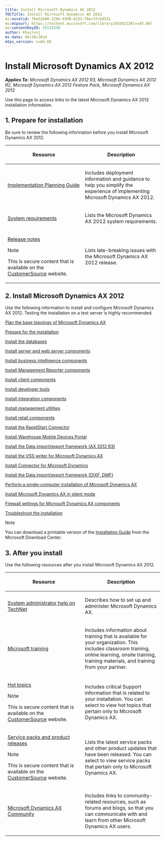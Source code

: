 ```yaml
---
title: Install Microsoft Dynamics AX 2012
TOCTitle: Install Microsoft Dynamics AX 2012
ms:assetid: fbe52b68-1294-4398-b233-f8ec37c6d531
ms:mtpsurl: https://technet.microsoft.com/library/Dd362138(v=AX.60)
ms:contentKeyID: 35133330
author: Khairunj
ms.date: 04/28/2014
mtps_version: v=AX.60
---
```


# Install Microsoft Dynamics AX 2012 


_**Applies To:** Microsoft Dynamics AX 2012 R3, Microsoft Dynamics AX 2012 R2, Microsoft Dynamics AX 2012 Feature Pack, Microsoft Dynamics AX 2012_

Use this page to access links to the latest Microsoft Dynamics AX 2012 installation information.

## 1\. Prepare for installation

Be sure to review the following information before you install Microsoft Dynamics AX 2012.

<table>
<colgroup>
<col style="width: 50%" />
<col style="width: 50%" />
</colgroup>
<thead>
<tr class="header">
<th><p>Resource</p></th>
<th><p>Description</p></th>
</tr>
</thead>
<tbody>
<tr class="odd">
<td><p><a href="https://go.microsoft.com/fwlink/?linkid=163797">Implementation Planning Guide</a></p></td>
<td><p>Includes deployment information and guidance to help you simplify the experience of implementing Microsoft Dynamics AX 2012.</p></td>
</tr>
<tr class="even">
<td><p><a href="https://go.microsoft.com/fwlink/?linkid=165377">System requirements</a></p></td>
<td><p>Lists the Microsoft Dynamics AX 2012 system requirements.</p></td>
</tr>
<tr class="odd">
<td><p><a href="https://go.microsoft.com/fwlink/?linkid=217931">Release notes</a></p>
<div class="alert">

> [!NOTE]
> <P>This is secure content that is available on the <A href="https://www.microsoft.com/en-us/dynamics/customersource.aspx">CustomerSource</A> website.</P>


</div></td>
<td><p>Lists late-breaking issues with the Microsoft Dynamics AX 2012 release.</p></td>
</tr>
</tbody>
</table>


## 2\. Install Microsoft Dynamics AX 2012

Use the following information to install and configure Microsoft Dynamics AX 2012. Testing the installation on a test server is highly recommended.

[Plan the base topology of Microsoft Dynamics AX](plan-the-base-topology-of-microsoft-dynamics-ax.md)

[Prepare for the installation](prepare-for-the-installation.md)

[Install the databases](install-the-databases.md)

[Install server and web server components](install-server-and-web-server-components.md)

[Install business intelligence components](install-business-intelligence-components.md)

[Install Management Reporter components](install-management-reporter-components.md)

[Install client components](install-client-components.md)

[Install developer tools](install-developer-tools.md)

[Install integration components](install-integration-components.md)

[Install management utilities](install-management-utilities.md)

[Install retail components](install-retail-components.md)

[Install the RapidStart Connector](install-the-rapidstart-connector.md)

[Install Warehouse Mobile Devices Portal](install-warehouse-mobile-devices-portal.md)

[Install the Data import/export framework (AX 2012 R3)](install-the-data-import-export-framework-ax-2012-r3.md)

[Install the VSS writer for Microsoft Dynamics AX](install-the-vss-writer-for-microsoft-dynamics-ax.md)

[Install Connector for Microsoft Dynamics](install-connector-for-microsoft-dynamics.md)

[Install the Data import/export framework (DIXF, DMF)](install-the-data-import-export-framework-dixf-dmf.md)

[Perform a single-computer installation of Microsoft Dynamics AX](perform-a-single-computer-installation-of-microsoft-dynamics-ax.md)

[Install Microsoft Dynamics AX in silent mode](install-microsoft-dynamics-ax-in-silent-mode.md)

[Firewall settings for Microsoft Dynamics AX components](firewall-settings-for-microsoft-dynamics-ax-components.md)

[Troubleshoot the installation](troubleshoot-the-installation.md)


> [!NOTE]
> <P>You can download a printable version of the <A href="https://go.microsoft.com/fwlink/?linkid=163796">Installation Guide</A> from the Microsoft Download Center.</P>



## 3\. After you install

Use the following resources after you install Microsoft Dynamics AX 2012.

<table>
<colgroup>
<col style="width: 50%" />
<col style="width: 50%" />
</colgroup>
<thead>
<tr class="header">
<th><p>Resource</p></th>
<th><p>Description</p></th>
</tr>
</thead>
<tbody>
<tr class="odd">
<td><p><a href="https://go.microsoft.com/fwlink/?linkid=214390">System administrator help on TechNet</a></p></td>
<td><p>Describes how to set up and administer Microsoft Dynamics AX.</p></td>
</tr>
<tr class="even">
<td><p><a href="https://go.microsoft.com/fwlink/?linkid=221362">Microsoft training</a></p></td>
<td><p>Includes information about training that is available for your organization. This includes classroom training, online learning, onsite training, training materials, and training from your partner.</p></td>
</tr>
<tr class="odd">
<td><p><a href="https://mbs.microsoft.com/customersource/support/selfsupport/hottopics/">Hot topics</a></p>
<div class="alert">

> [!NOTE]
> <P>This is secure content that is available on the <A href="https://www.microsoft.com/en-us/dynamics/customersource.aspx">CustomerSource</A> website.</P>


</div></td>
<td><p>Includes critical Support information that is related to your installation. You can select to view hot topics that pertain only to Microsoft Dynamics AX.</p></td>
</tr>
<tr class="even">
<td><p><a href="https://mbs.microsoft.com/customersource/downloads/servicepacks">Service packs and product releases</a></p>
<div class="alert">

> [!NOTE]
> <P>This is secure content that is available on the <A href="https://www.microsoft.com/en-us/dynamics/customersource.aspx">CustomerSource</A> website.</P>


</div></td>
<td><p>Lists the latest service packs and other product updates that have been released. You can select to view service packs that pertain only to Microsoft Dynamics AX.</p></td>
</tr>
<tr class="odd">
<td><p><a href="https://community.dynamics.com/product/ax/default.aspx">Microsoft Dynamics AX Community</a></p></td>
<td><p>Includes links to community-related resources, such as forums and blogs, so that you can communicate with and learn from other Microsoft Dynamics AX users.</p></td>
</tr>
</tbody>
</table>

  


